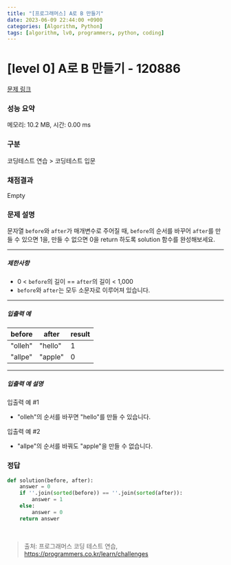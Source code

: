 ```yaml
---
title: "[프로그래머스] A로 B 만들기"
date: 2023-06-09 22:44:00 +0900
categories: [Algorithm, Python]
tags: [algorithm, lv0, programmers, python, coding]
---
```


# [level 0] A로 B 만들기 - 120886

[문제 링크](https://school.programmers.co.kr/learn/courses/30/lessons/120886)

### 성능 요약

메모리: 10.2 MB, 시간: 0.00 ms

### 구분

코딩테스트 연습 > 코딩테스트 입문

### 채점결과

Empty

### 문제 설명

<p>문자열 <code>before</code>와 <code>after</code>가 매개변수로 주어질 때, <code>before</code>의 순서를 바꾸어 <code>after</code>를 만들 수 있으면 1을, 만들 수 없으면 0을 return 하도록 solution 함수를 완성해보세요.</p>

<hr>

<h5>제한사항</h5>

<ul>
<li>0 &lt; <code>before</code>의 길이 == <code>after</code>의 길이 &lt; 1,000</li>
<li><code>before</code>와 <code>after</code>는 모두 소문자로 이루어져 있습니다.</li>
</ul>

<hr>

<h5>입출력 예</h5>

| before  | after   | result |
|---------|---------|--------|
| "olleh" | "hello" | 1      |
| "allpe" | "apple" | 0      |

<hr>

<h5>입출력 예 설명</h5>

<p>입출력 예 #1</p>

<ul>
<li>"olleh"의 순서를 바꾸면 "hello"를 만들 수 있습니다.</li>
</ul>

<p>입출력 예 #2</p>

<ul>
<li>"allpe"의 순서를 바꿔도 "apple"을 만들 수 없습니다.</li>
</ul>

### 정답

```python
def solution(before, after):
    answer = 0
    if ''.join(sorted(before)) == ''.join(sorted(after)):
        answer = 1
    else:
        answer = 0
    return answer
```

<br>

> 출처: 프로그래머스 코딩 테스트 연습, https://programmers.co.kr/learn/challenges
